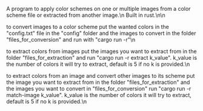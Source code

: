 A program to apply color schemes on one or multiple images from a color scheme file or extracted from another image.\n
Built in rust.\n\n

to convert images to a color scheme put the wanted colors in the "config.txt" file in the "config" folder and the images to convert in the folder "files_for_conversion" and run with "cargo run -r"\n

to extract colors from images put the images you want to extract from in the folder "files_for_extraction" and run "cargo run -r extract k_value". k_value is the number of colors it will try to extract, default is 5 if no k is provided.\n

to extract colors from an image and convert other images to its scheme put the image you want to extract from in the folder "files_for_extraction" and the images you want to convert in "files_for_conversion" run "cargo run -r match-image k_value". k_value is the number of colors it will try to extract, default is 5 if no k is provided.\n